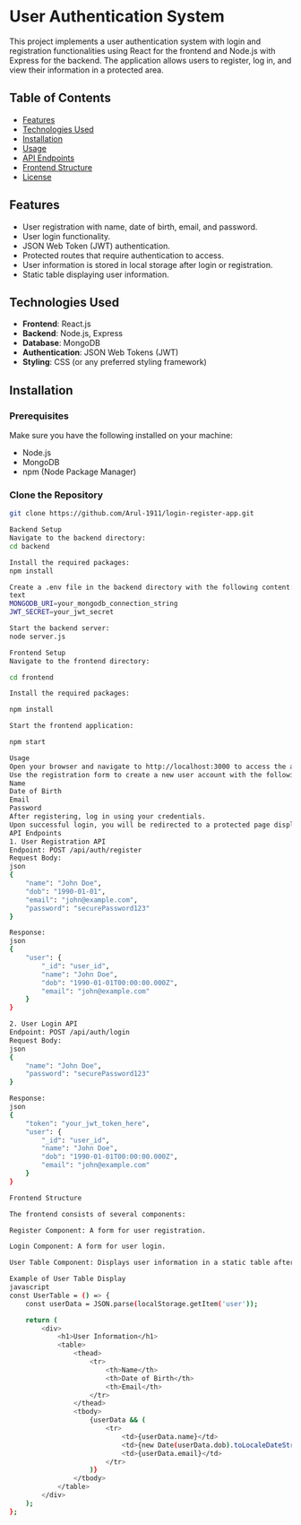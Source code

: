 # User Authentication System

This project implements a user authentication system with login and registration functionalities using React for the frontend and Node.js with Express for the backend. The application allows users to register, log in, and view their information in a protected area.

## Table of Contents

- [Features](#features)
- [Technologies Used](#technologies-used)
- [Installation](#installation)
- [Usage](#usage)
- [API Endpoints](#api-endpoints)
- [Frontend Structure](#frontend-structure)
- [License](#license)

## Features

- User registration with name, date of birth, email, and password.
- User login functionality.
- JSON Web Token (JWT) authentication.
- Protected routes that require authentication to access.
- User information is stored in local storage after login or registration.
- Static table displaying user information.

## Technologies Used

- **Frontend**: React.js
- **Backend**: Node.js, Express
- **Database**: MongoDB
- **Authentication**: JSON Web Tokens (JWT)
- **Styling**: CSS (or any preferred styling framework)

## Installation

### Prerequisites

Make sure you have the following installed on your machine:

- Node.js
- MongoDB
- npm (Node Package Manager)

### Clone the Repository

```bash
git clone https://github.com/Arul-1911/login-register-app.git

Backend Setup
Navigate to the backend directory:
cd backend

Install the required packages:
npm install

Create a .env file in the backend directory with the following content:
text
MONGODB_URI=your_mongodb_connection_string
JWT_SECRET=your_jwt_secret

Start the backend server:
node server.js

Frontend Setup
Navigate to the frontend directory:

cd frontend

Install the required packages:

npm install

Start the frontend application:

npm start

Usage
Open your browser and navigate to http://localhost:3000 to access the application.
Use the registration form to create a new user account with the following fields:
Name
Date of Birth
Email
Password
After registering, log in using your credentials.
Upon successful login, you will be redirected to a protected page displaying your user information in a static table.
API Endpoints
1. User Registration API
Endpoint: POST /api/auth/register
Request Body:
json
{
    "name": "John Doe",
    "dob": "1990-01-01",
    "email": "john@example.com",
    "password": "securePassword123"
}

Response:
json
{
    "user": {
        "_id": "user_id",
        "name": "John Doe",
        "dob": "1990-01-01T00:00:00.000Z",
        "email": "john@example.com"
    }
}

2. User Login API
Endpoint: POST /api/auth/login
Request Body:
json
{
    "name": "John Doe",
    "password": "securePassword123"
}

Response:
json
{
    "token": "your_jwt_token_here",
    "user": {
        "_id": "user_id",
        "name": "John Doe",
        "dob": "1990-01-01T00:00:00.000Z",
        "email": "john@example.com"
    }
}

Frontend Structure

The frontend consists of several components:

Register Component: A form for user registration.

Login Component: A form for user login.

User Table Component: Displays user information in a static table after successful login.

Example of User Table Display
javascript
const UserTable = () => {
    const userData = JSON.parse(localStorage.getItem('user'));

    return (
        <div>
            <h1>User Information</h1>
            <table>
                <thead>
                    <tr>
                        <th>Name</th>
                        <th>Date of Birth</th>
                        <th>Email</th>
                    </tr>
                </thead>
                <tbody>
                    {userData && (
                        <tr>
                            <td>{userData.name}</td>
                            <td>{new Date(userData.dob).toLocaleDateString()}</td>
                            <td>{userData.email}</td>
                        </tr>
                    )}
                </tbody>
            </table>
        </div>
    );
};
